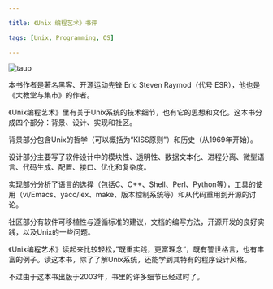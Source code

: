 ```yaml
---

title: 《Unix 编程艺术》书评

tags: [Unix, Programming, OS]

---
```


![taup](https://img1.doubanio.com/view/subject/s/public/s1631790.jpg)

本书作者是著名黑客、开源运动先锋 Eric Steven Raymod（代号 ESR），他也是《大教堂与集市》的作者。

《Unix编程艺术》里有关于Unix系统的技术细节，也有它的思想和文化。这本书分成四个部分：背景、设计、实现和社区。

背景部分包含Unix的哲学（可以概括为“KISS原则”）和历史（从1969年开始）。

设计部分主要写了软件设计中的模块性、透明性、数据文本化、进程分离、微型语言、代码生成、配置、接口、优化和复杂度。

实现部分分析了语言的选择（包括C、C++、Shell、Perl、Python等），工具的使用（vi/Emacs、yacc/lex、make、版本控制系统等）和从代码重用到开源的讨论。

社区部分有软件可移植性与遵循标准的建议，文档的编写方法，开源开发的良好实践，以及Unix的一些问题。


《Unix编程艺术》读起来比较轻松，”既重实践，更富理念“，既有警世格言，也有丰富的例子。读这本书，除了了解Unix系统，还能学到其特有的程序设计风格。

不过由于这本书出版于2003年，书里的许多细节已经过时了。
